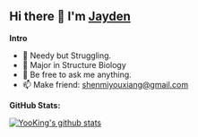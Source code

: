## Hi there 👋 I'm [Jayden](http://zengxud.tk/hi)

**Intro**

- 🧐 Needy but Struggling.
- 🧬 Major in Structure Biology
- 💬 Be free to ask me anything.
- 📫 Make friend: shenmiyouxiang@gmail.com

**GitHub Stats:**  

<p>
  <a href="https://github.com/Jaaayden">
    <img alt="YooKing's github stats" src="https://github-readme-stats.vercel.app/api?username=Jaaayden&show_icons=true&hide_border=true" />
  </a>

</p>
